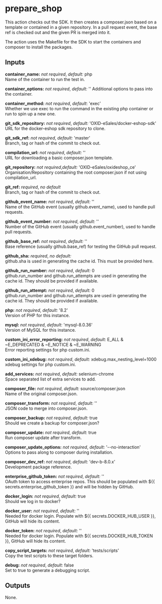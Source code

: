 # prepare_shop

This action checks out the SDK. It then creates a composer.json based on a
template or contained in a given repository. In a pull request event, the base
ref is checked out and the given PR is merged into it.

The action uses the Makefile for the SDK to start the containers and composer to
install the packages.

## Inputs

**container_name:** *not required*, *default:* php  
Name of the container to run the test in.

**container_options:** *not required*, *default:* ''
Additional options to pass into the container.

**container_method:** *not required*, *default*: 'exec'  
Whether we use exec to run the command in the existing php container or run to
spin up a new one.

**git_sdk_repository:** *not required*, *default:* 'OXID-eSales/docker-eshop-sdk'  
URL for the docker-eshop sdk repository to clone.

**git_sdk_ref:** *not required*, *default:* 'master'  
Branch, tag or hash of the commit to check out.

**compilation_url:** *not required*, *default:* ''  
URL for downloading a basic composer.json template.

**git_repository:** *not required*,*default:* 'OXID-eSales/oxideshop_ce'  
Organisation/Repository containing the root composer.json if not using compilation_url.

**git_ref:** *required*, *no default*  
Branch, tag or hash of the commit to check out.

**github_event_name:** *not required*, *default:* ''  
Name of the GitHub event (usually github.event_name), used to handle pull requests.

**github_event_number:** *not required*, *default:* ''  
Number of the GitHub event (usually github.event_number), used to handle pull requests.

**github_base_ref:** *not required*, *default:* ''  
Base reference (usually github.base_ref) for testing the GitHub pull request.

**github_sha:** *required*, *no default:*  
github.sha is used in generating the cache id. This must be provided here.

**github_run_number:** *not required*, *default:* 0  
github.run_number and github.run_attempts are used in generating the cache id.
They should be provided if available.

**github_run_attempt:** *not required*, *default:* 0  
github.run_number and github.run_attempts are used in generating the cache id.
They should be provided if available.

**php:** *not required*, *default:* '8.2'  
Version of PHP for this instance.

**mysql:** *not required*, *default:* 'mysql-8.0.36'  
Version of MySQL for this instance.

**custom_ini_error_reporting:** *not required*, *default:* E_ALL & ~E_DEPRECATED & ~E_NOTICE & ~E_WARNING    
Error reporting settings for php custom.ini.

**custom_ini_xdebug:** *not required*, *default:* xdebug.max_nesting_level=1000  
xdebug settings for php custom.ini.

**add_services:** *not required*, *default:* selenium-chrome  
Space separated list of extra services to add.

**composer_file:** *not required*, *default:* source/composer.json  
Name of the original composer.json.

**composer_transform:** *not required*, *default:* ''  
JSON code to merge into composer.json.

**composer_backup:** *not required*, *default:* true  
Should we create a backup for composer.json?

**composer_update:** *not required*, *default:* true  
Run composer update after transform.

**composer_update_options:** *not required*, *default:* '--no-interaction'  
Options to pass along to composer during installation.

**composer_dev_ref:** *not required*, *default:* 'dev-b-8.0.x'  
Development package reference.

**enterprise_github_token:** *not required*, *default:* ''  
OAuth token to access enterprise repos. This should be populated with
\${{ secrets.enterprise_github_token }} and will be hidden by GitHub.

**docker_login:** *not required*, *default:* true  
Should we log in to docker?

**docker_user:** *not required*, *default:* ''  
Needed for docker login.
Populate with \${{ secrets.DOCKER_HUB_USER }}, GitHub will hide its content.

**docker_token:** *not required*, *default:* ''  
Needed for docker login.
Populate with \${{ secrets.DOCKER_HUB_TOKEN }}, GitHub will hide its content.

**copy_script_targets:** *not required*, *default:* 'tests/scripts'  
Copy the test scripts to these target folders.

**debug:** *not required*, *default:* false  
Set to true to generate a debugging script.

## Outputs

None.
